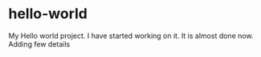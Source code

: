 # hello-world
My Hello world project. I have started working on it.
It is almost done now.
Adding few details
